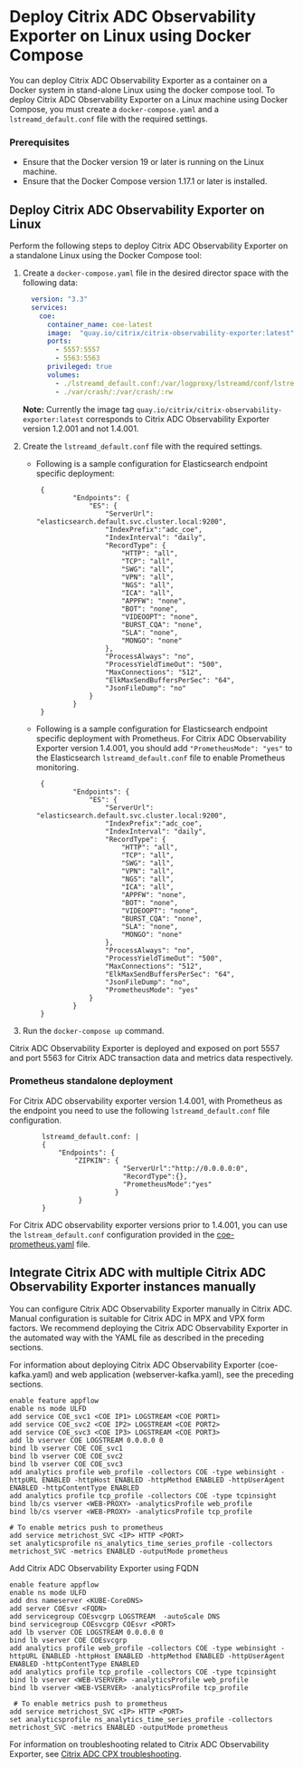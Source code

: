 # Deploy Citrix ADC Observability Exporter on Linux using Docker Compose

You can deploy Citrix ADC Observability Exporter as a container on a Docker system in stand-alone Linux using the docker compose tool. To deploy Citrix ADC Observability Exporter on a Linux machine using Docker Compose, you must create a `docker-compose.yaml` and a `lstreamd_default.conf` file with the required settings.

### Prerequisites

  -  Ensure that the Docker version 19 or later is running on the Linux machine.
  -  Ensure that the Docker Compose version 1.17.1 or later is installed.

## Deploy Citrix ADC Observability Exporter on Linux

Perform the following steps to deploy Citrix ADC Observability Exporter on a standalone Linux using the Docker Compose tool:

1.  Create a `docker-compose.yaml` file in the desired director space with the following data:

      ```yml
        version: "3.3"
        services:
          coe:
            container_name: coe-latest
            image:  "quay.io/citrix/citrix-observability-exporter:latest"
            ports:
              - 5557:5557
              - 5563:5563
            privileged: true
            volumes:
              - ./lstreamd_default.conf:/var/logproxy/lstreamd/conf/lstreamd_default.conf:rw
              - ./var/crash/:/var/crash/:rw
      ```

    **Note:** Currently the image tag `quay.io/citrix/citrix-observability-exporter:latest` corresponds to Citrix ADC Observability Exporter version 1.2.001 and not 1.4.001.

2.  Create the `lstreamd_default.conf` file with the required settings.

    -  Following is a sample configuration for Elasticsearch endpoint specific deployment:

            {
                    "Endpoints": {
                        "ES": {
                            "ServerUrl": "elasticsearch.default.svc.cluster.local:9200",
                            "IndexPrefix":"adc_coe",
                            "IndexInterval": "daily",
                            "RecordType": {
                                "HTTP": "all",
                                "TCP": "all",
                                "SWG": "all",
                                "VPN": "all",
                                "NGS": "all",
                                "ICA": "all",
                                "APPFW": "none",
                                "BOT": "none",
                                "VIDEOOPT": "none",
                                "BURST_CQA": "none",
                                "SLA": "none",
                                "MONGO": "none"
                            },
                            "ProcessAlways": "no",
                            "ProcessYieldTimeOut": "500",
                            "MaxConnections": "512",
                            "ElkMaxSendBuffersPerSec": "64",
                            "JsonFileDump": "no"
                        }
                    }
            }

    -  Following is a sample configuration for Elasticsearch endpoint specific deployment with Prometheus. For Citrix ADC Observability Exporter version 1.4.001, you should add `"PrometheusMode": "yes"` to the Elasticsearch `lstreamd_default.conf` file to enable Prometheus monitoring.

            {
                    "Endpoints": {
                        "ES": {
                            "ServerUrl": "elasticsearch.default.svc.cluster.local:9200",
                            "IndexPrefix":"adc_coe",
                            "IndexInterval": "daily",
                            "RecordType": {
                                "HTTP": "all",
                                "TCP": "all",
                                "SWG": "all",
                                "VPN": "all",
                                "NGS": "all",
                                "ICA": "all",
                                "APPFW": "none",
                                "BOT": "none",
                                "VIDEOOPT": "none",
                                "BURST_CQA": "none",
                                "SLA": "none",
                                "MONGO": "none"
                            },
                            "ProcessAlways": "no",
                            "ProcessYieldTimeOut": "500",
                            "MaxConnections": "512",
                            "ElkMaxSendBuffersPerSec": "64",
                            "JsonFileDump": "no",
                            "PrometheusMode": "yes"
                        }
                    }
            }

3.  Run the `docker-compose up` command.

Citrix ADC Observability Exporter is deployed and exposed on port 5557 and port 5563 for Citrix ADC transaction data and metrics data respectively.

### Prometheus standalone deployment

For Citrix ADC observability exporter version 1.4.001, with Prometheus as the endpoint you need to use the following `lstreamd_default.conf` file configuration.

            lstreamd_default.conf: |
            {
                "Endpoints": {
                    "ZIPKIN": {
                                "ServerUrl":"http://0.0.0.0:0",
                                "RecordType":{},
                                "PrometheusMode":"yes"
                              }
                     }
            }

For Citrix ADC observability exporter versions prior to 1.4.001, you can use the `lstream_default.conf` configuration provided in the [coe-prometheus.yaml](https://github.com/citrix/citrix-observability-exporter/blob/master/deployment/coe-prometheus.yaml) file.

## Integrate Citrix ADC with multiple Citrix ADC Observability Exporter instances manually

You can configure Citrix ADC Observability Exporter manually in Citrix ADC. Manual configuration is suitable for Citrix ADC in MPX and VPX form factors. We recommend deploying the Citrix ADC Observability Exporter in the automated way with the YAML file as described in the preceding sections.

For information about deploying Citrix ADC Observability Exporter (coe-kafka.yaml) and web application (webserver-kafka.yaml), see the preceding sections.

```
enable feature appflow
enable ns mode ULFD
add service COE_svc1 <COE IP1> LOGSTREAM <COE PORT1>
add service COE_svc2 <COE IP2> LOGSTREAM <COE PORT2>
add service COE_svc3 <COE IP3> LOGSTREAM <COE PORT3>
add lb vserver COE LOGSTREAM 0.0.0.0 0
bind lb vserver COE COE_svc1
bind lb vserver COE COE_svc2
bind lb vserver COE COE_svc3
add analytics profile web_profile -collectors COE -type webinsight -httpURL ENABLED -httpHost ENABLED -httpMethod ENABLED -httpUserAgent ENABLED -httpContentType ENABLED
add analytics profile tcp_profile -collectors COE -type tcpinsight
bind lb/cs vserver <WEB-PROXY> -analyticsProfile web_profile
bind lb/cs vserver <WEB-PROXY> -analyticsProfile tcp_profile
 
# To enable metrics push to prometheus
add service metrichost_SVC <IP> HTTP <PORT>
set analyticsprofile ns_analytics_time_series_profile -collectors metrichost_SVC -metrics ENABLED -outputMode prometheus

```

Add Citrix ADC Observability Exporter using FQDN

```
enable feature appflow
enable ns mode ULFD
add dns nameserver <KUBE-CoreDNS>
add server COEsvr <FQDN>
add servicegroup COEsvcgrp LOGSTREAM  -autoScale DNS
bind servicegroup COEsvcgrp COEsvr <PORT>
add lb vserver COE LOGSTREAM 0.0.0.0 0
bind lb vserver COE COEsvcgrp
add analytics profile web_profile -collectors COE -type webinsight -httpURL ENABLED -httpHost ENABLED -httpMethod ENABLED -httpUserAgent ENABLED -httpContentType ENABLED
add analytics profile tcp_profile -collectors COE -type tcpinsight
bind lb vserver <WEB-VSERVER> -analyticsProfile web_profile
bind lb vserver <WEB-VSERVER> -analyticsProfile tcp_profile
 
 # To enable metrics push to prometheus
add service metrichost_SVC <IP> HTTP <PORT>
set analyticsprofile ns_analytics_time_series_profile -collectors metrichost_SVC -metrics ENABLED -outputMode prometheus

```

For information on troubleshooting related to Citrix ADC Observability Exporter, see [Citrix ADC CPX troubleshooting](https://docs.citrix.com/en-us/citrix-adc-cpx/current-release/cpx-troubleshooting.html).